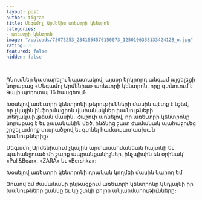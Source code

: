 ```yaml
---
layout: post
author: tigran
title: Մեգամոլ Արմենիա առեւտրի կենտրոն
categories:
- առեւտրի կենտրոն
image: "/uploads/73075253_2341654576150073_1250106358133424128_o.jpg"
rating: 3
featured: false
hidden: false

---
```

Գնումներ կատարելու նպատակով, այսօր երկրորդ անգամ այցելեցի նորաբաց «Մեգամոլ Արմենիա» առեւտրի կենտրոն, որը գտնուում է Գայի պողոտայ 16 հասցեում։

Խօսելով առեւտրի կենտրոնի թերութիւնների մասին պէտք է նշեմ, որ չկային ինֆորմացիոն վահանակներ խանութների տեղակաիւթեան մասին։ Հաշուի առնելով, որ առեւտրի կենտրոնը նորաբաց է եւ բաւականին մեծ, ինձնից շատ ժամանակ պահաջուեց շրջել ամողջ տարածքով եւ գտնել համապատասխան խանութներիը։ 

Մեգամոլ Արմենիաիւմ չկային արտասահմանեան հայտնի եւ պահանջուած մի շարք ապրանքանիշներ, ինչպիսին են օրինակ՝ «Pull&Bear», «ZARA» եւ «Bershka»։

Խօսելով առեւտրի կենտրոնի դրական կողմեի մասին կարող եմ 

Յուսով եմ ժամանակի ընթացքում առեւտրի կենտրոնը կնդլայնի իր խանութնեիր ցանկը եւ կը շտկի բոլոր անյարմարութիւնները։